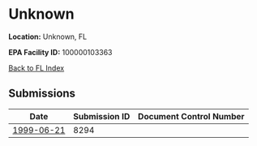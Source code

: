 # Unknown

**Location:** Unknown, FL

**EPA Facility ID:** 100000103363

[Back to FL Index](../../index.md)

## Submissions

| Date | Submission ID | Document Control Number |
|------|--------------|-------------------------|
| [1999-06-21](submissions/8294.md) | 8294 |  |
